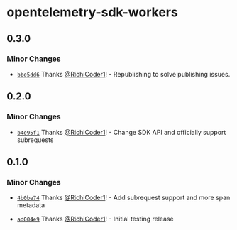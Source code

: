 # opentelemetry-sdk-workers

## 0.3.0

### Minor Changes

- [`bbe5dd6`](https://github.com/RichiCoder1/opentelemetry-sdk-workers/commit/bbe5dd6614649bf19797570bc68b2a926f3e24c1) Thanks [@RichiCoder1](https://github.com/RichiCoder1)! - Republishing to solve publishing issues.

## 0.2.0

### Minor Changes

- [`b4e95f1`](https://github.com/RichiCoder1/opentelemetry-sdk-workers/commit/b4e95f17812e9a3589836e692c35f957c3eaeb5b) Thanks [@RichiCoder1](https://github.com/RichiCoder1)! - Change SDK API and officially support subrequests

## 0.1.0

### Minor Changes

- [`4b0be74`](https://github.com/RichiCoder1/opentelemetry-sdk-workers/commit/4b0be74f65082160cb568cb2b8787d8d9e9d2012) Thanks [@RichiCoder1](https://github.com/RichiCoder1)! - Add subrequest support and more span metadata

* [`ad004e9`](https://github.com/RichiCoder1/opentelemetry-sdk-workers/commit/ad004e93ce8942466427b2ee959e1c2bd1dddecb) Thanks [@RichiCoder1](https://github.com/RichiCoder1)! - Initial testing release

